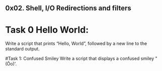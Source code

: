 ## 0x02. Shell, I/O Redirections and filters
# Task 0 Hello World:
Write a script that prints “Hello, World”, followed by a new line to the standard output.

#Task 1: Confused Smiley
Write a script that displays a confused smiley "(Ôo)'.

